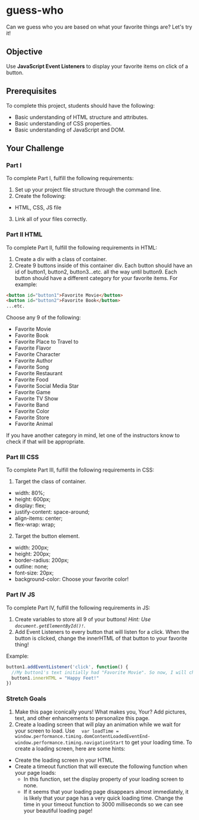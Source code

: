 # guess-who

Can we guess who you are based on what your favorite things are? Let's try it!

## Objective
Use **JavaScript Event Listeners** to display your favorite items on click of a button.

## Prerequisites
To complete this project, students should have the following:
* Basic understanding of HTML structure and attributes.
* Basic understanding of CSS properties.
* Basic understanding of JavaScript and DOM.

## Your Challenge

### Part I
To complete Part I, fulfill the following requirements:
1. Set up your project file structure through the command line.
2. Create the following:
* HTML, CSS, JS file
3. Link all of your files correctly.

### Part II HTML
To complete Part II, fulfill the following requirements in HTML:

1. Create a div with a class of container.
2. Create 9 buttons inside of this container div. Each button should have an id of button1, button2, button3...etc. all the way until button9. Each button should have a different category for your favorite items. For example:

```HTML
<button id="button1">Favorite Movie</button>
<button id="button2">Favorite Book</button>
...etc.
```

Choose any 9 of the following:
* Favorite Movie
* Favorite Book
* Favorite Place to Travel to
* Favorite Flavor
* Favorite Character
* Favorite Author
* Favorite Song
* Favorite Restaurant
* Favorite Food
* Favorite Social Media Star
* Favorite Game
* Favorite TV Show
* Favorite Band
* Favorite Color
* Favorite Store
* Favorite Animal

If you have another category in mind, let one of the instructors know to check if that will be appropriate.

### Part III CSS
To complete Part III, fulfill the following requirements in CSS:

1. Target the class of container.
  * width: 80%;
  * height: 600px;
  * display: flex;
  * justify-content: space-around;
  * align-items: center;
  * flex-wrap: wrap;

2. Target the button element.
  * width: 200px;
  * height: 200px;
  * border-radius: 200px;
  * outline: none;
  * font-size: 20px;
  * background-color: Choose your favorite color!

### Part IV JS
To complete Part IV, fulfill the following requirements in JS:

1. Create variables to store all 9 of your buttons! *Hint: Use ```document.getElementById()!```.*
2. Add Event Listeners to every button that will listen for a click. When the button is clicked, change the innerHTML of that button to your favorite thing!

Example:
```JavaScript
button1.addEventListener('click', function() {
  //My button1's text initially had "Favorite Movie". So now, I will change the innerHTML of that button to my favorite movie!
  button1.innerHTML = "Happy Feet!"
})
```
### Stretch Goals
1. Make this page iconically yours! What makes you, Your? Add pictures, text, and other enhancements to personalize this page.
2. Create a loading screen that will play an animation while we wait for your screen to load. Use ```  var loadTime = window.performance.timing.domContentLoadedEventEnd-window.performance.timing.navigationStart``` to get your loading time. To create a loading screen, here are some hints:
* Create the loading screen in your HTML.
* Create a timeout function that will execute the following function when your page loads:
  * In this function, set the display property of your loading screen to none.
  * If it seems that your loading page disappears almost immediately, it is likely that your page has a very quick loading time. Change the time in your timeout function to 3000 milliseconds so we can see your beautiful loading page! 

